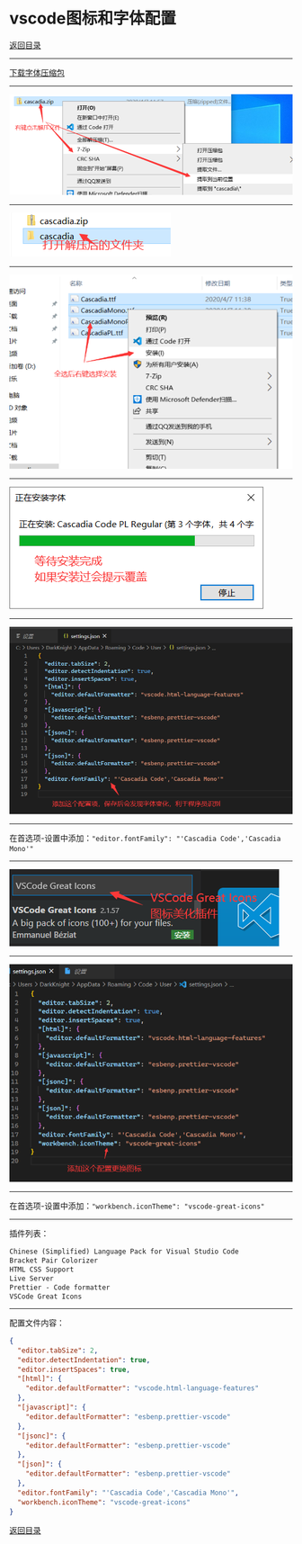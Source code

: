 # vscode图标和字体配置

[返回目录](/web/README.md)

---
[下载字体压缩包](/download/cascadia.zip)

---
![step0001](/images/vscode/vscode-config01-012.png)

---
![step0001](/images/vscode/vscode-config01-013.png)

---
![step0001](/images/vscode/vscode-config01-014.png)

---
![step0001](/images/vscode/vscode-config01-015.png)

---
![step0001](/images/vscode/vscode-config01-016.png)

---
在首选项-设置中添加：`"editor.fontFamily": "'Cascadia Code','Cascadia Mono'"`

---
![step0001](/images/vscode/vscode-config01-017.png)

---
![step0001](/images/vscode/vscode-config01-018.png)

---
在首选项-设置中添加：`"workbench.iconTheme": "vscode-great-icons"`

---
插件列表：

```text
Chinese (Simplified) Language Pack for Visual Studio Code
Bracket Pair Colorizer
HTML CSS Support
Live Server
Prettier - Code formatter
VSCode Great Icons
```

---
配置文件内容：

```json
{
  "editor.tabSize": 2,
  "editor.detectIndentation": true,
  "editor.insertSpaces": true,
  "[html]": {
    "editor.defaultFormatter": "vscode.html-language-features"
  },
  "[javascript]": {
    "editor.defaultFormatter": "esbenp.prettier-vscode"
  },
  "[jsonc]": {
    "editor.defaultFormatter": "esbenp.prettier-vscode"
  },
  "[json]": {
    "editor.defaultFormatter": "esbenp.prettier-vscode"
  },
  "editor.fontFamily": "'Cascadia Code','Cascadia Mono'",
  "workbench.iconTheme": "vscode-great-icons"
}
```

[返回目录](/web/README.md)

